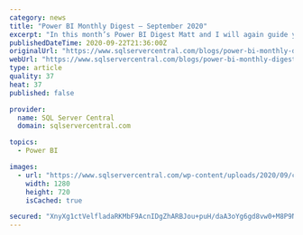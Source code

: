 ```yaml
---
category: news
title: "Power BI Monthly Digest – September 2020"
excerpt: "In this month’s Power BI Digest Matt and I will again guide you through some of the latest and greatest Power BI updates this month. In our September 2020 edition we highlighted the following features:"
publishedDateTime: 2020-09-22T21:36:00Z
originalUrl: "https://www.sqlservercentral.com/blogs/power-bi-monthly-digest-september-2020"
webUrl: "https://www.sqlservercentral.com/blogs/power-bi-monthly-digest-september-2020"
type: article
quality: 37
heat: 37
published: false

provider:
  name: SQL Server Central
  domain: sqlservercentral.com

topics:
  - Power BI

images:
  - url: "https://www.sqlservercentral.com/wp-content/uploads/2020/09/copy-of-power-bi-monthly-digest-july-2020.png"
    width: 1280
    height: 720
    isCached: true

secured: "XnyXg1ctVelfladaRKMbF9AcnIDgZhARBJou+puH/daA3oYg6gd8vw0+M8P9N8FG6j4+SNHlEfTmtibEEEr2/c4dw4TIwUFoiMzwm5P8VC/nLV5LrjY8dkbLRYGpemdQ4dAfU9ZVdEJBqm8tb8odo+IB+S2KQ2KIOHrK5zl/HWjvD2lqhJGfL4pyMzpjIO4Z6tDdLmFLqTDXJS8abWgzAba/tHY+8OdQyprqrn+TPnmCf6YOVL6xBLH9t49FbhsUva6WS5wePzC5NYdtD8KA0pwe4tippHYzTxM9uuef7Wv1C5VM+N7srVBGvOfYNq41YMHINtAPV++PEC53lQ7L2HOfzVB9UtyubaO0tAYnX9Q=;yeEWKhjnKW/kT9p0Nd0N6Q=="
---
```


